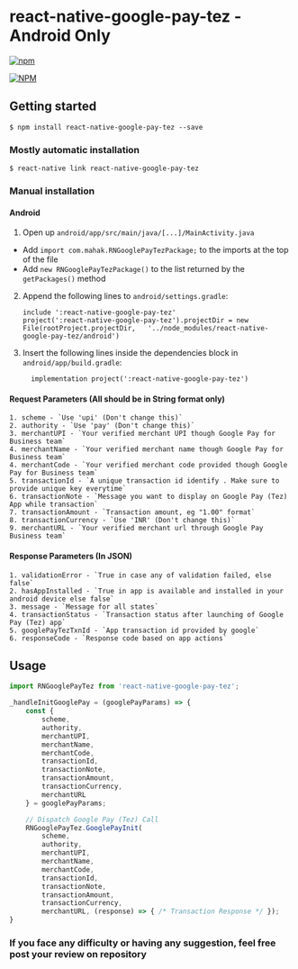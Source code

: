 
# react-native-google-pay-tez - Android Only

[![npm](https://img.shields.io/npm/l/express.svg)]()

[![NPM](https://nodei.co/npm/react-native-google-pay-tez.png?downloads=true)](https://nodei.co/npm/react-native-google-pay-tez/)

## Getting started

`$ npm install react-native-google-pay-tez --save`

### Mostly automatic installation

`$ react-native link react-native-google-pay-tez`

### Manual installation

#### Android

1. Open up `android/app/src/main/java/[...]/MainActivity.java`
  - Add `import com.mahak.RNGooglePayTezPackage;` to the imports at the top of the file
  - Add `new RNGooglePayTezPackage()` to the list returned by the `getPackages()` method
2. Append the following lines to `android/settings.gradle`:
  	```
  	include ':react-native-google-pay-tez'
  	project(':react-native-google-pay-tez').projectDir = new File(rootProject.projectDir, 	'../node_modules/react-native-google-pay-tez/android')
  	```
3. Insert the following lines inside the dependencies block in `android/app/build.gradle`:
  	```
      implementation project(':react-native-google-pay-tez')
  	```

#### Request Parameters (All should be in String format only)
```
1. scheme - `Use 'upi' (Don't change this)`
2. authority - `Use 'pay' (Don't change this)`
3. merchantUPI - `Your verified merchant UPI though Google Pay for Business team`
4. merchantName - `Your verified merchant name though Google Pay for Business team`
4. merchantCode - `Your verified merchant code provided though Google Pay for Business team`
5. transactionId - `A unique transaction id identify . Make sure to provide unique key everytime`
6. transactionNote - `Message you want to display on Google Pay (Tez) App while transaction`
7. transactionAmount - `Transaction amount, eg "1.00" format`
8. transactionCurrency - `Use 'INR' (Don't change this)`
9. merchantURL - `Your verified merchant url through Google Pay Business team`
```

#### Response Parameters (In JSON)
```
1. validationError - `True in case any of validation failed, else false`
2. hasAppInstalled - `True in app is available and installed in your android device else false`
3. message - `Message for all states`
4. transactionStatus - `Transaction status after launching of Google Pay (Tez) app`
5. googlePayTezTxnId - `App transaction id provided by google`
6. responseCode - `Response code based on app actions`
```

## Usage
```javascript
import RNGooglePayTez from 'react-native-google-pay-tez';

_handleInitGooglePay = (googlePayParams) => {
    const {
        scheme,
        authority,
        merchantUPI,
        merchantName,
        merchantCode,
        transactionId,
        transactionNote,
        transactionAmount,
        transactionCurrency,
        merchantURL
    } = googlePayParams;

    // Dispatch Google Pay (Tez) Call 
    RNGooglePayTez.GooglePayInit(
        scheme,
        authority,
        merchantUPI,
        merchantName,
        merchantCode,
        transactionId,
        transactionNote,
        transactionAmount,
        transactionCurrency,
        merchantURL, (response) => { /* Transaction Response */ });
}
```


### If you face any difficulty or having any suggestion, feel free post your review on repository
